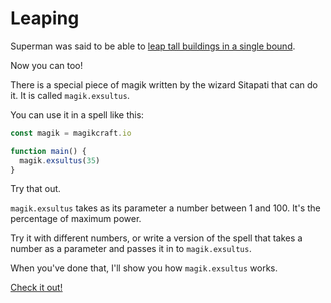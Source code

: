 # Leaping

Superman was said to be able to [leap tall buildings in a single bound](https://kerrycue.files.wordpress.com/2013/08/superkids-1.jpg?w=1168&h=1318).

Now you can too!

There is a special piece of magik written by the wizard Sitapati that can do it. It is called `magik.exsultus`.

You can use it in a spell like this:

```javascript
const magik = magikcraft.io

function main() {
  magik.exsultus(35)
}
```

Try that out.

`magik.exsultus` takes as its parameter a number between 1 and 100. It's the percentage of maximum power.

Try it with different numbers, or write a version of the spell that takes a number as a parameter and passes it in to `magik.exsultus`.

When you've done that, I'll show you how `magik.exsultus` works.

[Check it out!](./06-EVERY-WAY)
